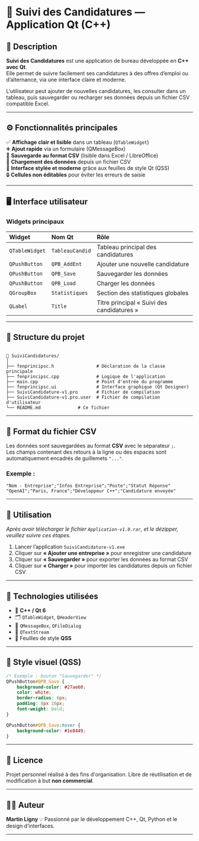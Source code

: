 # 🧾 Suivi des Candidatures — Application Qt (C++)

## 📖 Description

**Suivi des Candidatures** est une application de bureau développée en **C++ avec Qt**.  
Elle permet de suivre facilement ses candidatures à des offres d’emploi ou d’alternance, via une interface claire et moderne.  

L’utilisateur peut ajouter de nouvelles candidatures, les consulter dans un tableau, puis sauvegarder ou recharger ses données depuis un fichier CSV compatible Excel.

---

## ⚙️ Fonctionnalités principales

✅ **Affichage clair et lisible** dans un tableau (`QTableWidget`)  
➕ **Ajout rapide** via un formulaire (QMessageBox)  
💾 **Sauvegarde au format CSV** (lisible dans Excel / LibreOffice)  
📂 **Chargement des données** depuis un fichier CSV  
🎨 **Interface stylée et moderne** grâce aux feuilles de style Qt (QSS)  
🔒 **Cellules non éditables** pour éviter les erreurs de saisie  

---

## 🖥️ Interface utilisateur

### Widgets principaux

| Widget | Nom Qt | Rôle |
|:--------|:--------|:-----|
| `QTableWidget` | `TableauCandid` | Tableau principal des candidatures |
| `QPushButton` | `QPB_AddEnt` | Ajouter une nouvelle candidature |
| `QPushButton` | `QPB_Save` | Sauvegarder les données |
| `QPushButton` | `QPB_Load` | Charger les données |
| `QGroupBox` | `Statistiques` | Section des statistiques globales |
| `QLabel` | `Title` | Titre principal « Suivi des candidatures » |

---

## 🧱 Structure du projet

```

📁 SuiviCandidatures/
│
├── fenprincipsc.h                # Déclaration de la classe principale
├── fenprincipsc.cpp              # Logique de l'application
├── main.cpp                      # Point d'entrée du programme
├── fenprincipsc.ui               # Interface graphique (Qt Designer)
├── SuiviCandidature-v1.pro       # Fichier de compilation
├── SuiviCandidature-v1.pro.user  # Fichier de compilation d'utilisateur
└── README.md              # Ce fichier

````

---

## 💾 Format du fichier CSV

Les données sont sauvegardées au format **CSV** avec le séparateur `;`.  
Les champs contenant des retours à la ligne ou des espaces sont automatiquement encadrés de guillemets `"..."`.

### Exemple :
```csv
"Nom - Entreprise";"Infos Entreprise";"Poste";"Statut Réponse"
"OpenAI";"Paris, France";"Développeur C++";"Candidature envoyée"
````

---

## 🚀 Utilisation

*Après avoir télécharger le fichier `Application-v1.0.rar`, et le dézipper, veuillez suivre ces étapes.*
1. Lancer l’application `SuiviCandidature-v1.exe`
2. Cliquer sur **« Ajouter une entreprise »** pour enregistrer une candidature
3. Cliquer sur **« Sauvegarder »** pour exporter les données au format CSV
4. Cliquer sur **« Charger »** pour importer les candidatures depuis un fichier CSV

---

## 🧰 Technologies utilisées

* 🧩 **C++ / Qt 6**
* 🗂️ `QTableWidget`, `QHeaderView`
* 💬 `QMessageBox`, `QFileDialog`
* 📝 `QTextStream`
* 🎨 Feuilles de style **QSS**

---

## 🎨 Style visuel (QSS)

```css
/* Exemple : bouton "Sauvegarder" */
QPushButton#QPB_Save {
    background-color: #27ae60;
    color: white;
    border-radius: 6px;
    padding: 8px 16px;
    font-weight: bold;
}

QPushButton#QPB_Save:hover {
    background-color: #1e8449;
}
```

---

## 📄 Licence

Projet personnel réalisé à des fins d'organisation.
Libre de réutilisation et de modification à but **non commercial**.

---

## 👨‍💻 Auteur

**Martin Ligny**
💡 Passionné par le développement C++, Qt, Python et le design d’interfaces.

---
